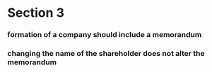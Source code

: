 # Section 3

### formation of a company should include a memorandum

### changing the name of the shareholder does not alter the memorandum 

